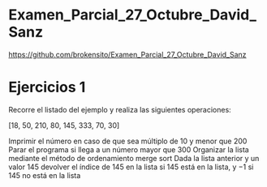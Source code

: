 # Examen_Parcial_27_Octubre_David_Sanz


https://github.com/brokensito/Examen_Parcial_27_Octubre_David_Sanz


# Ejercicios 1

Recorre el listado del ejemplo y realiza las siguientes operaciones:

[18, 50, 210, 80, 145, 333, 70, 30]

Imprimir el número en caso de que sea múltiplo de 10 y menor que 200
Parar el programa si llega a un número mayor que 300
Organizar la lista mediante el método de ordenamiento merge sort
Dada la lista anterior y un valor 145 devolver el índice de 145 en la lista si 145 está en la lista, y −1 si 145 no está en la lista


